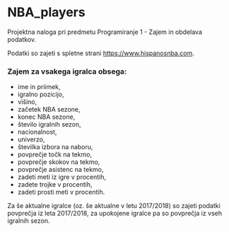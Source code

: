 # NBA_players
Projektna naloga pri predmetu Programiranje 1 - Zajem in obdelava podatkov.

Podatki so zajeti s spletne strani https://www.hispanosnba.com.
### Zajem za vsakega igralca obsega:
- ime in priimek,
- igralno pozicijo,
- višino,
- začetek NBA sezone,
- konec NBA sezone,
- število igralnih sezon,
- nacionalnost,
- univerzo,
- številka izbora na naboru,
- povprečje točk na tekmo,
- povprečje skokov na tekmo,
- povprečje asistenc na tekmo,
- zadeti meti iz igre v procentih,
- zadete trojke v procentih,
- zadeti prosti meti v procentih.

Za še aktualne igralce (oz. še aktualne v letu 2017/2018) so zajeti podatki povprečja iz leta 2017/2018, za upokojene igralce pa so povprečja iz vseh igralnih sezon.




